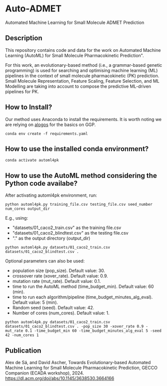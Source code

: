 # Auto-ADMET
Automated Machine Learning for Small Molecule ADMET Prediction


## Description


This repository contains code and data for the work on  Automated Machine Learning (AutoML) for Small Molecule Pharmacokinetic Prediction".

For this work, an evolutionary-based  method (i.e., a grammar-based genetic programming) is used for searching and optimising machine learning (ML) pipelines in the context of small molecule pharmacokinetic (PK) prediction. Small Molecule Representation, Feature Scaling, Feature Selection, and ML Modelling are taking into account to compose the predictive ML-driven pipelines for PK.

## How to Install?

Our method uses Anaconda to install the requirements. It is worth noting we are relying on [alogos](https://github.com/robert-haas/alogos) for the basics on GGP.

`conda env create -f requirements.yaml`


## How to use the installed conda environment?

`conda activate automl4pk`

## How to use the AutoML method considering the Python code availabe?

After activating automl4pk environment, run:

`python automl4pk.py training_file.csv testing_file.csv seed_number num_cores output_dir`

E.g., using:

* "datasets/01_caco2_train.csv" as the training file.csv
* "datasets/01_caco2_blindtest.csv" as the testing file.csv
* "." as the output directory (output_dir)

`python automl4pk.py datasets/01_caco2_train.csv datasets/01_caco2_blindtest.csv .`

Optional parameters can also be used:

* population size (pop_size). Default value: 30.
* crossover rate (xover_rate). Default value: 0.9.
* mutation rate (mut_rate). Default value: 0.1.
* time to run the AutoML method (time_budget_min). Default value: 60 (min).
* time to run each algorithm/pipeline (time_budget_minutes_alg_eval). Default value: 5 (min).
* Random seed (seed). Default value: 42.
* Number of cores (num_cores). Default value: 1.


`python automl4pk.py datasets/01_caco2_train.csv datasets/01_caco2_blindtest.csv . -pop_size 30 -xover_rate 0.9 -mut_rate 0.1 -time_budget_min 60 -time_budget_minutes_alg_eval 5 -seed 42 -num_cores 1`


## Publication
Alex de Sá, and David Ascher, Towards Evolutionary-based Automated Machine Learning for Small Molecule Pharmacokinetic Prediction, GECCO Companion (ECADA workshop), 2024.​ https://dl.acm.org/doi/abs/10.1145/3638530.3664166
